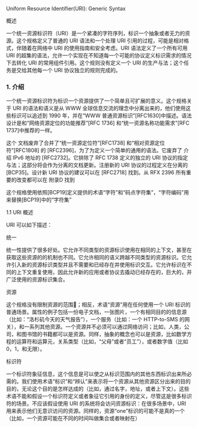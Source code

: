 Uniform Resource Identifier\(URI\): Generic Syntax

概述

一个统一资源标识符（URI）是一个紧凑的字符序列，标识一个抽象或者无力的资源。这个规格定义了普通的 URI 语法和一个处理 URI 引用的过程，可能是相对格式，伴随着在网络中 URI 的使用指南和安全考虑。URI 语法定义了一个所有可用 URI 的超集的语法，允许一个实现在不知道每一个可能的协议定义标识需求的情况下去转化 URI 的常用组件引用。这个规则没有定义一个 URI 的生产与法；这个任务是交给其他每一个 URI 协议独立的规则完成的。

### 1. 介绍

一个统一资源标识符为标识一个资源提供了一个简单且可扩展的意义。这个规格关于 URI 的语法和语义是从 WWW 全球信息交流的理念中分离出来的，他们使用这些标识可以追述到 1990 年，并在“WWW 普通资源标识”\[RFC1630\]中描述。语法设计是和“网络资源定位的功能推荐”\[RFC 1736\] 和“统一资源名称功能需求”\[RFC 1737\]中推荐的一样。

这个 文档废弃了合并了“统一资源定位符”\[RFC1738\] 和“相对资源定位符”\[RFC1808\] 的 \[RFC2396\]，为了为定义一个简单的通用的语法。它废弃了 介绍 IPv6 地址的 \[RFC2732\]。它排除了 RFC 1738 定义的独立的 URI 协议的指定与法；这部分将会作为分离的文档更新。注册新的 URI 协议的过程定义在分离的 \[BCP35\]。设计新 URI 协议的建议可以在 \[RFC2718\] 找到。从 RFX 2396 所有重要的改变都可以在 附录D 找到

这个规格使用依照\[BCP19\]定义提供的术语“字符”和“码点字符集”，“字符编码”用来替换\[BCP19\]中的“字符集”

1.1 URI 概述

URI 可以如下描述：

统一

统一性提供了很多好处。它允许不同类型的资源标识使用在相同的上下文，甚至在获取这些资源的的机制也不同。它允许相同的语义跨越不同类型的资源标识。它允许引入新的资源标识类型并且不需要和已经存在并使用标识交互。它允许标识在不同的上下文重复使用，因此允许新的应用或者协议去撬动已经存在的，巨大的，并广泛使用的资源标识集合。

资源

这个规格没有限制资源的范围；相反，术语“资源”用在任何使用一个 URI 标识的普通场景。属性的例子包括一份电子文档，一张图片，一个有相同目的的信息源（比如：“洛杉矶今天的天气报告”），一个服务（比如：一个 HTTP-to-SMS 的网关），和一系列其他资源。一个资源并不必须可以通过网络访问；比如，人类，公司，和图书馆的书籍都可以是资源。同样，抽象的概念也可以是资源，比如数学方程的运算符和运算元，关系类型（比如，“父母”或者“员工”），或者数字值（比如0，1，和无限）。

标识符

一个标识符象征信息，这个信息是可以使之从标识范围内的其他东西标识出来所必需的。我们使用术语“标识”和“辨认”来表示将一个资源从其他资源区分出来的目的目的，无论这个目的是怎样达成的（比如，通过名字，地址，或者上下文）。这些术语不能和假设一个标识符定义或者象征它引用的身份的定义，尽管这是很多标识符的场景。不应该假设使用 URI 的系统将会访问资源标识：在很多场景中，URI 用来表示他们无意识访问的资源。同样的，资源“one”标识的可能不是真的一个（比如，一个资源可能在不同的时间叫做集合或者映射在）



